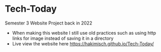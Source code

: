 # Tech-Today
Semester 3 Website Project back in 2022
- When making this website I still use old practices such as using http links for image instead of saving it in a directory
- Live view the website here https://hakimisch.github.io/Tech-Today/
